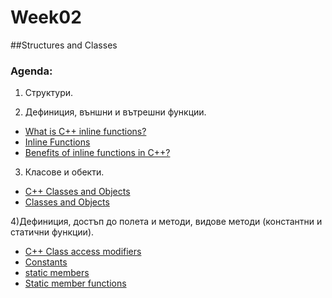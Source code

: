 # Week02

##Structures and Classes

### Agenda:

1) Структури. 

2) Дефиниция, външни и вътрешни функции.
 * <a href="http://www.cplusplus.com/articles/2LywvCM9/">What is C++ inline functions?</a><br/>
 * <a href="https://isocpp.org/wiki/faq/inline-functions/">Inline Functions </a><br/>
 * <a href="http://stackoverflow.com/questions/145838/benefits-of-inline-functions-in-c">Benefits of inline functions in C++?</a><br/>

3) Класове и обекти.
 * <a href="https://www.tutorialspoint.com/cplusplus/cpp_classes_objects.htm">C++ Classes and Objects</a><br/>
 * <a href="https://isocpp.org/wiki/faq/classes-and-objects">Classes and Objects</a><br/>

4)Дефиниция, достъп до полета и методи, видове методи (константни и статични функции).
 * <a href="https://www.tutorialspoint.com/cplusplus/cpp_class_access_modifiers.htm">C++ Class access modifiers</a><br/>
 * <a href="http://www.cplusplus.com/doc/tutorial/constants/">Constants</a><br/>
 * <a href="http://en.cppreference.com/w/cpp/language/static">static members</a><br/>
 * <a href="http://www.learncpp.com/cpp-tutorial/812-static-member-functions/">Static member functions</a><br/>
